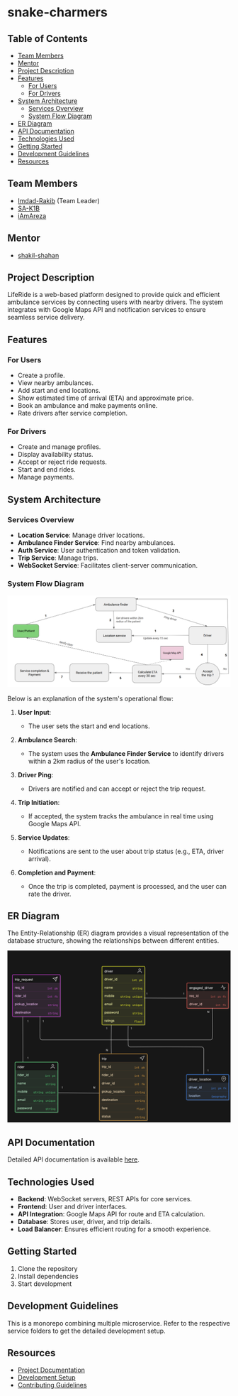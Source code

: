 # snake-charmers

## Table of Contents
- [Team Members](#team-members)
- [Mentor](#mentor)
- [Project Description](#project-description)
- [Features](#features)
  - [For Users](#for-users)
  - [For Drivers](#for-drivers)
- [System Architecture](#system-architecture)
  - [Services Overview](#services-overview)
  - [System Flow Diagram](#system-flow-diagram)
- [ER Diagram](#er-diagram)
- [API Documentation](#api-documentation)
- [Technologies Used](#technologies-used)
- [Getting Started](#getting-started)
- [Development Guidelines](#development-guidelines)
- [Resources](#resources)


## Team Members
- [Imdad-Rakib](https://github.com/Imdad-Rakib) (Team Leader)
- [SA-K1B](https://github.com/SA-K1B)
- [iAmAreza](https://github.com/iAmAreza)

## Mentor
- [shakil-shahan](https://github.com/shakil-shahan)

## Project Description
LifeRide is a web-based platform designed to provide quick and efficient ambulance services by connecting users with nearby drivers. The system integrates with Google Maps API and notification services to ensure seamless service delivery.

## Features

### For Users
- Create a profile.
- View nearby ambulances.
- Add start and end locations.
- Show estimated time of arrival (ETA) and approximate price.
- Book an ambulance and make payments online.
- Rate drivers after service completion.

### For Drivers
- Create and manage profiles.
- Display availability status.
- Accept or reject ride requests.
- Start and end rides.
- Manage payments.

## System Architecture

### Services Overview
- **Location Service**: Manage driver locations.
- **Ambulance Finder Service**: Find nearby ambulances.
- **Auth Service**: User authentication and token validation.
- **Trip Service**: Manage trips.
- **WebSocket Service**: Facilitates client-server communication.

### System Flow Diagram

![System Flow Diagram](public/images/sysflow.png) 

Below is an explanation of the system's operational flow:

1. **User Input**: 
   - The user sets the start and end locations.

2. **Ambulance Search**: 
   - The system uses the **Ambulance Finder Service** to identify drivers within a 2km radius of the user's location.

3. **Driver Ping**: 
   - Drivers are notified and can accept or reject the trip request.

4. **Trip Initiation**: 
   - If accepted, the system tracks the ambulance in real time using Google Maps API.

5. **Service Updates**:
   - Notifications are sent to the user about trip status (e.g., ETA, driver arrival).

6. **Completion and Payment**:
   - Once the trip is completed, payment is processed, and the user can rate the driver.

## ER Diagram
The Entity-Relationship (ER) diagram provides a visual representation of the database structure, showing the relationships between different entities.

![ER Diagram](public/images/er_diagram.png)

## API Documentation

Detailed API documentation is available [here](https://app.swaggerhub.com/apis-docs/ImdadRaqib/api_documentation/1.0.0#/).


## Technologies Used
- **Backend**: WebSocket servers, REST APIs for core services.
- **Frontend**: User and driver interfaces.
- **API Integration**: Google Maps API for route and ETA calculation.
- **Database**: Stores user, driver, and trip details.
- **Load Balancer**: Ensures efficient routing for a smooth experience.


## Getting Started
1. Clone the repository
2. Install dependencies
3. Start development

## Development Guidelines
   This is a monorepo combining multiple microservice. Refer to the respective service folders to get the detailed development setup.

## Resources
- [Project Documentation](docs/)
- [Development Setup](docs/setup.md)
- [Contributing Guidelines](CONTRIBUTING.md)

